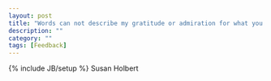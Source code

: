 ```yaml
---
layout: post
title: "Words can not describe my gratitude or admiration for what you have accomplished. I will have an effect on me for the rest of my life."
description: ""
category: ""
tags: [Feedback]
---
```

{% include JB/setup %}
Susan Holbert
